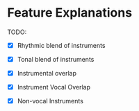 # Feature Explanations

TODO:
- [x] Rhythmic blend of instruments
- [x] Tonal blend of instruments
- [x] Instrumental overlap
- [x] Instrument Vocal Overlap
- [x] Non-vocal Instruments

